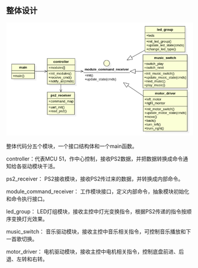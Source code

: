 ## 整体设计

![](class_design.png)

整体代码分五个模块，一个接口结构体和一个main函数。

controller：代表MCU 51，作中心控制，接收PS2数据，并把数据转换成命令通知给各驱动模块干活。

ps2_receiver： PS2接收模块，接收PS2传过来的数据，并转换成内部命令。

module_command_receiver： 工作模块接口，定义内部命令，抽象模块初始化和命令执行接口。

led_group： LED灯组模块，接收主控中灯光变换指令，根据PS2传递的指令按顺序变换灯光效果。

music_switch： 音乐驱动模块，接收主控中音乐相关指令，可控制音乐播放和下一首歌切换。

motor_driver： 电机驱动模块，接收主控中电机相关指令，控制底盘前进、后退、左转和右转。